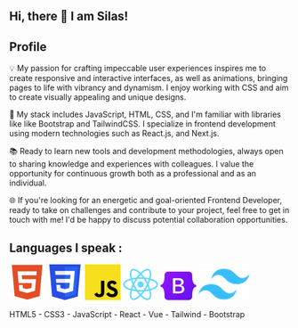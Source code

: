 ## Hi, there 👋 I am Silas!


## Profile

💡 My passion for crafting impeccable user experiences inspires me to create responsive and interactive interfaces, as well as animations, bringing pages to life with vibrancy and dynamism. I enjoy working with CSS and aim to create visually appealing and unique designs.

💼 My stack includes JavaScript, HTML, CSS, and I'm familiar with libraries like  like Bootstrap and TailwindCSS. I specialize in frontend development using modern technologies such as React.js, and Next.js.

📚 Ready to learn new tools and development methodologies, always open to sharing knowledge and experiences with colleagues. I value the opportunity for continuous growth both as a professional and as an individual.

🌐 If you're looking for an energetic and goal-oriented Frontend Developer, ready to take on challenges and contribute to your project, feel free to get in touch with me! I'd be happy to discuss potential collaboration opportunities.

## Languages I speak :

![HTML5](icons/html5.png) ![CSS3](icons/CSS3.png) ![JavaScript](icons/javascript.png) ![React](icons/react.png) ![Bootstrap](icons/bootstrap.png) ![Tailwind](icons/tailwind.png) 
  

HTML5  -  CSS3  -  JavaScript  -  React  -  Vue  -  Tailwind  -  Bootstrap
    



